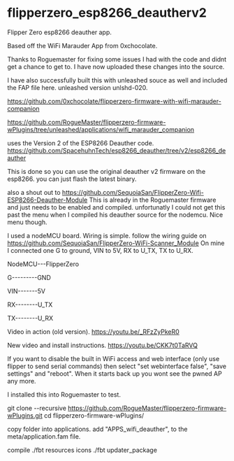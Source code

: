 # flipperzero_esp8266_deautherv2
Flipper Zero esp8266 deauther app.


Based off the WiFi Marauder App from 0xchocolate.

Thanks to Roguemaster for fixing some issues I had with the code and didnt get a chance to get to. I have now uploaded these changes into the source. 

I have also successfully built this with unleashed souce as well and included the FAP file here. unleashed version unlshd-020.

https://github.com/0xchocolate/flipperzero-firmware-with-wifi-marauder-companion

https://github.com/RogueMaster/flipperzero-firmware-wPlugins/tree/unleashed/applications/wifi_marauder_companion

uses the Version 2 of the ESP8266 Deauther code.
https://github.com/SpacehuhnTech/esp8266_deauther/tree/v2/esp8266_deauther

This is done so you can use the original deauther v2 firmware on the esp8266.
you can just flash the latest binary.

also a shout out to https://github.com/SequoiaSan/FlipperZero-Wifi-ESP8266-Deauther-Module
This is already in the Roguemaster firmware and just needs to be enabled and compiled. unfortunatly I could not get this past the menu when I compiled his deauther source for the nodemcu. Nice menu though.

I used a nodeMCU board. Wiring is simple. follow the wiring guide on https://github.com/SequoiaSan/FlipperZero-WiFi-Scanner_Module
On mine I connected one G to ground, VIN to 5V, RX to U_TX, TX to U_RX.

NodeMCU---FlipperZero

G---------GND

VIN-------5V

RX--------U_TX

TX--------U_RX



Video in action (old version).
https://youtu.be/_RFzZyPkeR0

New video and install instructions.
https://youtu.be/CKK7t0TaRVQ

If you want to disable the built in WiFi access and web interface (only use flipper to send serial commands) then select "set webinterface false", "save settings" and "reboot". When it starts back up you wont see the pwned AP any more.

I installed this into Roguemaster to test.

git clone --recursive https://github.com/RogueMaster/flipperzero-firmware-wPlugins.git
cd flipperzero-firmware-wPlugins/

copy folder into applications.
add "APPS_wifi_deauther", to the meta/application.fam file.

compile
./fbt resources icons
./fbt updater_package
